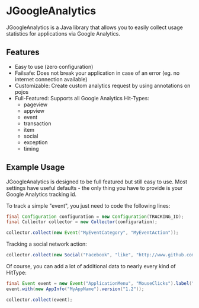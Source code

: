 JGoogleAnalytics
================
JGoogleAnalytics is a Java library that allows you to easily collect usage statistics for applications via Google Analytics.

Features
--------
  * Easy to use (zero configuration)
  * Failsafe: Does not break your application in case of an error (eg. no internet connection available)
  * Customizable: Create custom analytics request by using annotations on pojos
  * Full-Featured: Supports all Google Analytics Hit-Types:
    * pageview
    * appview
    * event
    * transaction
    * item
    * social
    * exception
    * timing

Example Usage
-------------
JGoogleAnalytics is designed to be full featured but still easy to use. Most settings have useful defaults - the only thing you have to provide is your Google Analytics tracking id.

To track a simple "event", you just need to code the following lines:
```java
final Configuration configuration = new Configuration(TRACKING_ID);
final Collector collector = new Collector(configuration);

collector.collect(new Event("MyEventCategory", "MyEventAction"));
```
Tracking a social network action:
```java
collector.collect(new Social("Facebook", "like", "http://www.github.com"));
```
Of course, you can add a lot of additional data to nearly every kind of HitType:
```java
final Event event = new Event("ApplicationMenu", "MouseClicks").label("count").value(4);
event.with(new AppInfo("MyAppName").version("1.2"));

collector.collect(event);
```
